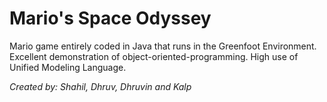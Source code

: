 # Mario's Space Odyssey
Mario game entirely coded in Java that runs in the Greenfoot Environment. Excellent demonstration of object-oriented-programming. 
High use of Unified Modeling Language.

*Created by: Shahil, Dhruv, Dhruvin and Kalp*
